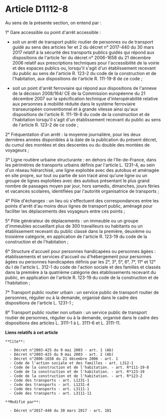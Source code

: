 # Article D1112-8

Au sens de la présente section, on entend par :

1° Gare accessible ou point d'arrêt accessible :

- soit un arrêt de transport public routier de personnes ou de transport guidé au sens des articles 1er et 2 du décret n°
2017-440 du 30 mars 2017 relatif à la sécurité des transports publics guidés qui répond aux dispositions de l'article 1er du
décret n° 2006-1658 du 21 décembre 2006 relatif aux prescriptions techniques pour l'accessibilité de la voirie et des espaces
publics ou, lorsqu'il s'agit d'un établissement recevant du public au sens de l'article R. 123-2 du code de la construction
et de l'habitation, aux dispositions de l'article R. 111-19-8 de ce code ;

- soit un point d'arrêt ferroviaire qui répond aux dispositions de l'annexe de la décision 2008/164/ CE de la Commission
européenne du 21 décembre 2007 sur la spécification technique d'interopérabilité relative aux personnes à mobilité réduite
dans le système ferroviaire transeuropéen conventionnel et à grande vitesse ainsi qu'aux dispositions de l'article R.
111-19-8 du code de la construction et de l'habitation lorsqu'il s'agit d'un établissement recevant du public au sens de
l'article R. 123-2 de ce code ;

2° Fréquentation d'un arrêt : la moyenne journalière, pour les deux dernières années disponibles à la date de la publication
du présent décret, du cumul des montées et des descentes ou du double des montées de voyageurs ;

3° Ligne routière urbaine structurante : en dehors de l'Ile-de-France, dans les périmètres de transports urbains définis par
l'article L. 1231-4, au sein d'un réseau hiérarchisé, une ligne exploitée avec des autobus et aménagée en site propre, sur
tout ou partie de son tracé ainsi qu'une ligne ou un groupe de lignes exploitées avec des autobus présentant le plus grand
nombre de passages moyen par jour, hors samedis, dimanches, jours féries et vacances scolaires, identifiées par l'autorité
organisatrice de transports ;

4° Pôle d'échanges : un lieu où s'effectuent des correspondances entre les points d'arrêt d'au moins deux lignes de transport
public, aménagé pour faciliter les déplacements des voyageurs entre ces points ;

5° Pôle générateur de déplacements : un immeuble ou un groupe d'immeubles accueillant plus de 300 travailleurs ou habitants
ou un établissement recevant du public classé dans la première, deuxième ou troisième catégorie, en application de l'article
R. 123-19 du code de la construction et de l'habitation ;

6° Structure d'accueil pour personnes handicapées ou personnes âgées : établissements et services d'accueil ou d'hébergement
pour personnes âgées ou personnes handicapées définis par les 2°, 3°, 5°, 6°, 7°, 11° et 12° du I de l'article L. 312-1 du
code de l'action sociale et des familles et classés dans la première à la quatrième catégorie des établissements recevant du
public, en application de l'article R. 123-19 du code de la construction et de l'habitation ;

7° Transport public routier urbain : un service public de transport routier de personnes, régulier ou à la demande, organisé
dans le cadre des dispositions de l'article L. 1231-1 ;

8° Transport public routier non urbain : un service public de transport routier de personnes, régulier ou à la demande,
organisé dans le cadre des dispositions des articles L. 3111-1 à L. 3111-6 et L. 3111-11.

**Liens relatifs à cet article**

	**Cite**:

	  - Décret n°2003-425 du 9 mai 2003 - art. 1 (Ab)
	  - Décret n°2003-425 du 9 mai 2003 - art. 2 (Ab)
	  - Décret n°2006-1658 du 21 décembre 2006 - art. 1
	  - Code de l'action sociale et des familles - art. L312-1
	  - Code de la construction et de l'habitation. - art. R*111-19-8
	  - Code de la construction et de l'habitation. - art. R*123-19
	  - Code de la construction et de l'habitation. - art. R*123-2
	  - Code des transports - art. L1231-1
	  - Code des transports - art. L1231-4
	  - Code des transports - art. L3111-1
	  - Code des transports - art. L3111-11

	**Modifié par**:

	  - Décret n°2017-440 du 30 mars 2017 - art. 101
